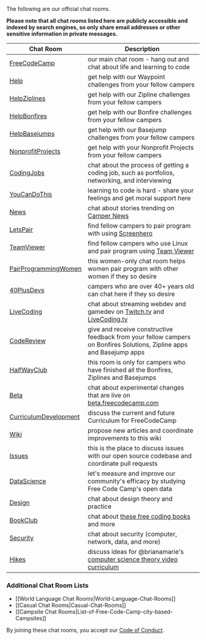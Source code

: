 The following are our official chat rooms.

**Please note that all chat rooms listed here are publicly accessible and indexed by search engines, so only share email addresses or other sensitive information in private messages.**

| Chat Room | Description |
| --- | --- |
| [FreeCodeCamp](https://gitter.im/freecodecamp/FreeCodeCamp) | our main chat room - hang out and chat about life and learning to code | 
| [Help](https://gitter.im/freecodecamp/Help) | get help with our Waypoint challenges from your fellow campers | 
| [HelpZiplines](https://gitter.im/freecodecamp/HelpZiplines) | get help with our Zipline challenges from your fellow campers | 
| [HelpBonfires](https://gitter.im/freecodecamp/HelpBonfires) | get help with our Bonfire challenges from your fellow campers | 
| [HelpBasejumps](https://gitter.im/freecodecamp/HelpBasejumps) | get help with our Basejump challenges from your fellow campers | 
| [NonprofitProjects](https://gitter.im/freecodecamp/NonprofitProjects) | get help with your Nonprofit Projects from your fellow campers | 
| [CodingJobs](https://gitter.im/freecodecamp/CodingJobs) | chat about the process of getting a coding job, such as portfolios, networking, and interviewing | 
| [YouCanDoThis](https://gitter.im/freecodecamp/YouCanDoThis) | learning to code is hard - share your feelings and get moral support here | 
| [News](https://gitter.im/freecodecamp/News) | chat about stories trending on [Camper News](http://freecodecamp.com/news) | 
| [LetsPair](https://gitter.im/freecodecamp/LetsPair) | find fellow campers to pair program with using [Screenhero](https://github.com/FreeCodeCamp/FreeCodeCamp/wiki/How-to-install-Screenhero) | 
| [TeamViewer](https://gitter.im/freecodecamp/TeamViewer) | find fellow campers who use Linux and pair program using [Team Viewer](https://www.teamviewer.com/en/download/linux.aspx) | 
| [PairProgrammingWomen](https://gitter.im/freecodecamp/PairProgrammingWomen) | this women-only chat room helps women pair program with other women if they so desire |
| [40PlusDevs](https://gitter.im/freecodecamp/40PlusDevs) | campers who are over 40+ years old can chat here if they so desire |
| [LiveCoding](https://gitter.im/freecodecamp/LiveCoding) | chat about streaming webdev and gamedev on [Twitch.tv](https://twitch.tv/freecodecamp) and [LiveCoding.tv](https://www.livecoding.tv/freecodecamp) |
| [CodeReview](https://gitter.im/freecodecamp/CodeReview) | give and receive constructive feedback from your fellow campers on Bonfires Solutions, Zipline apps and Basejump apps | 
| [HalfWayClub](https://gitter.im/freecodecamp/HalfWayClub) | this room is only for campers who have finished all the Bonfires, Ziplines and Basejumps |
| [Beta](https://gitter.im/freecodecamp/Beta) | chat about experimental changes that are live on [beta.freecodecamp.com](http://beta.freecodecamp.com) | 
| [CurriculumDevelopment](https://gitter.im/FreeCodeCamp/CurriculumDevelopment) | discuss the current and future Curriculum for FreeCodeCamp |
| [Wiki](https://gitter.im/freecodecamp/Wiki) | propose new articles and coordinate improvements to this wiki | 
| [Issues](https://gitter.im/freecodecamp/Issues) | this is the place to discuss issues with our open source codebase and coordinate pull requests | 
| [DataScience](https://gitter.im/freecodecamp/DataScience) | let's measure and improve our community's efficacy by studying Free Code Camp's open data | 
| [Design](https://gitter.im/freecodecamp/Design) | chat about design theory and practice | 
| [BookClub](https://gitter.im/freecodecamp/BookClub) | chat about [these free coding books](http://blog.freecodecamp.com/2015/06/25-free-resources-for-new-javascript-developers.html) and more |
| [Security](https://gitter.im/freecodecamp/BookClub) | chat about security (computer, network, data, and more) | 
| [Hikes](https://gitter.im/freecodecamp/Hikes) | discuss ideas for @brianamarie's [computer science theory video curriculum](https://www.youtube.com/playlist?list=PLWKjhJtqVAbmfoj2Th9fvxhHIeqFO7wOy) | 

### Additional Chat Room Lists
* [[World Language Chat Rooms|World-Language-Chat-Rooms]]
* [[Casual Chat Rooms|Casual-Chat-Rooms]]
* [[Campsite Chat Rooms|List-of-Free-Code-Camp-city-based-Campsites]]

By joining these chat rooms, you accept our [Code of Conduct](https://github.com/FreeCodeCamp/freecodecamp/wiki/Code-of-Conduct).